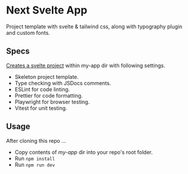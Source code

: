 # Next Svelte App

Project template with svelte & tailwind css, along with typography plugin and custom fonts.

## Specs

[Creates a svelte project](https://kit.svelte.dev/docs/creating-a-project) within my-app dir with following settings.

- Skeleton project template.
- Type checking with JSDocs comments.
- ESLint for code linting.
- Prettier for code formatting.
- Playwright for browser testing.
- Vitest for unit testing.

## Usage

After cloning this repo ...

- Copy contents of _my-app_ dir into your repo's root folder.
- Run `npm install`
- Run `npm run dev`
